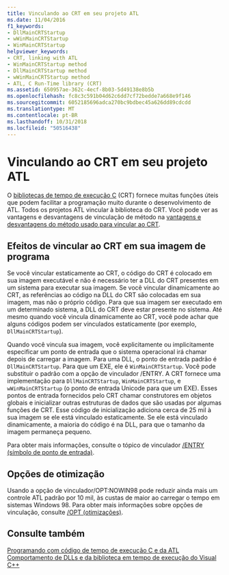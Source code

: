 ```yaml
---
title: Vinculando ao CRT em seu projeto ATL
ms.date: 11/04/2016
f1_keywords:
- DllMainCRTStartup
- wWinMainCRTStartup
- WinMainCRTStartup
helpviewer_keywords:
- CRT, linking with ATL
- WinMainCRTStartup method
- DllMainCRTStartup method
- wWinMainCRTStartup method
- ATL, C Run-Time library (CRT)
ms.assetid: 650957ae-362c-4ecf-8b03-5d49138e8b5b
ms.openlocfilehash: fc8c3c591b04d62c6dd7cf72bedde7a668e9f146
ms.sourcegitcommit: 6052185696adca270bc9bdbec45a626dd89cdcdd
ms.translationtype: MT
ms.contentlocale: pt-BR
ms.lasthandoff: 10/31/2018
ms.locfileid: "50516438"
---
```

# <a name="linking-to-the-crt-in-your-atl-project"></a>Vinculando ao CRT em seu projeto ATL

O [bibliotecas de tempo de execução C](../c-runtime-library/crt-library-features.md) (CRT) fornece muitas funções úteis que podem facilitar a programação muito durante o desenvolvimento de ATL. Todos os projetos ATL vincular à biblioteca do CRT. Você pode ver as vantagens e desvantagens de vinculação de método na [vantagens e desvantagens do método usado para vincular ao CRT](../atl/benefits-and-tradeoffs-of-the-method-used-to-link-to-the-crt.md).

## <a name="effects-of-linking-to-the-crt-on-your-program-image"></a>Efeitos de vincular ao CRT em sua imagem de programa

Se você vincular estaticamente ao CRT, o código do CRT é colocado em sua imagem executável e não é necessário ter a DLL do CRT presentes em um sistema para executar sua imagem. Se você vincular dinamicamente ao CRT, as referências ao código na DLL do CRT são colocadas em sua imagem, mas não o próprio código. Para que sua imagem ser executado em um determinado sistema, a DLL do CRT deve estar presente no sistema. Até mesmo quando você vincula dinamicamente ao CRT, você pode achar que alguns códigos podem ser vinculados estaticamente (por exemplo, `DllMainCRTStartup`).

Quando você vincula sua imagem, você explicitamente ou implicitamente especificar um ponto de entrada que o sistema operacional irá chamar depois de carregar a imagem. Para uma DLL, o ponto de entrada padrão é `DllMainCRTStartup`. Para que um EXE, ele é `WinMainCRTStartup`. Você pode substituir o padrão com a opção de vinculador /ENTRY. A CRT fornece uma implementação para `DllMainCRTStartup`, `WinMainCRTStartup`, e `wWinMainCRTStartup` (o ponto de entrada Unicode para que um EXE). Esses pontos de entrada fornecidos pelo CRT chamar construtores em objetos globais e inicializar outras estruturas de dados que são usadas por algumas funções de CRT. Esse código de inicialização adiciona cerca de 25 mil à sua imagem se ele está vinculado estaticamente. Se ele está vinculado dinamicamente, a maioria do código é na DLL, para que o tamanho da imagem permaneça pequeno.

Para obter mais informações, consulte o tópico de vinculador [/ENTRY (símbolo de ponto de entrada)](../build/reference/entry-entry-point-symbol.md).

## <a name="optimization-options"></a>Opções de otimização

Usando a opção de vinculador/OPT:NOWIN98 pode reduzir ainda mais um controle ATL padrão por 10 mil, às custas de maior ao carregar o tempo em sistemas Windows 98. Para obter mais informações sobre opções de vinculação, consulte [/OPT (otimizações)](../build/reference/opt-optimizations.md).

## <a name="see-also"></a>Consulte também

[Programando com código de tempo de execução C e da ATL](../atl/programming-with-atl-and-c-run-time-code.md)<br/>
[Comportamento de DLLs e da biblioteca em tempo de execução do Visual C++](../build/run-time-library-behavior.md)

